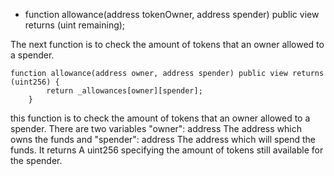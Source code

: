 *  function allowance(address tokenOwner, address spender) public view returns (uint remaining);

The next function is to check the amount of tokens that an owner allowed to a spender.

```javascripts
function allowance(address owner, address spender) public view returns (uint256) {
        return _allowances[owner][spender];
    }
```

this function is to check the amount of tokens that an owner allowed to a spender. There are two variables "owner": address The address which owns the funds and "spender": address The address which will spend the funds. It returns A uint256 specifying the amount of tokens still available for the spender.
